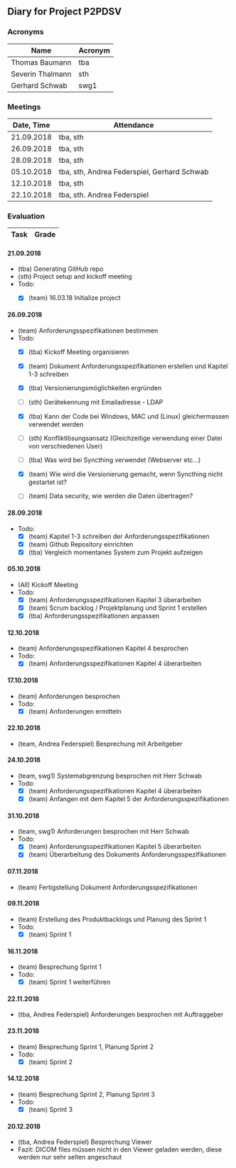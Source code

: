 ## Diary for Project P2PDSV
### Acronyms
Name | Acronym
-----|--------
Thomas Baumann | tba
Severin Thalmann | sth
Gerhard Schwab | swg1

### Meetings
Date, Time | Attendance 
-----------|------------
21.09.2018 | tba, sth 
26.09.2018 | tba, sth
28.09.2018 | tba, sth
05.10.2018 | tba, sth, Andrea Federspiel, Gerhard Schwab
12.10.2018 | tba, sth
22.10.2018 | tba, sth. Andrea Federspiel

### Evaluation
Task | Grade
---------|---------

#### 21.09.2018
- (tba) Generating GitHub repo
- (sth) Project setup and kickoff meeting
- Todo:
  - [x] (team) 16.03.18 Initialize project
  

#### 26.09.2018
- (team) Anforderungsspezifikationen bestimmen
- Todo:
  - [x] (tba) Kickoff Meeting organisieren
  - [x] (team) Dokument Anforderungsspezifikationen erstellen und Kapitel 1-3 schreiben
  - [x] (tba) Versionierungsmöglichkeiten ergründen
  - [ ] (sth) Gerätekennung mit Emailadresse - LDAP
  - [x] (tba) Kann der Code bei Windows, MAC und (Linux) gleichermassen verwendet werden
  - [ ] (sth) Konfliktlösungsansatz (Gleichzeitige verwendung einer Datei von verschiedenen User)
  - [ ] (tba) Was wird bei Syncthing verwendet (Webserver etc...)
  - [x] (team) Wie wird die Versionierung gemacht, wenn Syncthing nicht gestartet ist?
  - [ ] (team) Data security, wie werden die Daten übertragen?
  
  
#### 28.09.2018
- Todo:
  - [x] (team) Kapitel 1-3 schreiben der Anforderungsspezifikationen
  - [x] (team) Github Repository einrichten
  - [x] (tba) Vergleich momentanes System zum Projekt aufzeigen
  
#### 05.10.2018
- (All) Kickoff Meeting
- Todo:
  - [x] (team) Anforderungsspezifikationen Kapitel 3 überarbeiten
  - [x] (team) Scrum backlog / Projektplanung und Sprint 1 erstellen
  - [x] (tba) Anforderungsspezifikationen anpassen
  
#### 12.10.2018
- (team) Anforderungsspezifikationen Kapitel 4 besprochen
- Todo:
  - [x] (team) Anforderungsspezifikationen Kapitel 4 überarbeiten

#### 17.10.2018
- (team) Anforderungen besprochen
- Todo:
  - [x] (team) Anforderungen ermitteln

#### 22.10.2018
- (team, Andrea Federspiel) Besprechung mit Arbeitgeber

#### 24.10.2018
- (team, swg1) Systemabgrenzung besprochen mit Herr Schwab
- Todo:
  - [x] (team) Anforderungsspezifikationen Kapitel 4 überarbeiten
  - [x] (team) Anfangen mit dem Kapitel 5 der Anforderungsspezifikationen

#### 31.10.2018
- (team, swg1) Anforderungen besprochen mit Herr Schwab
- Todo:
  - [x] (team) Anforderungsspezifikationen Kapitel 5 überarbeiten
  - [x] (team) Überarbeitung des Dokuments Anforderungsspezifikationen

#### 07.11.2018
- (team) Fertigstellung Dokument Anforderungsspezifikationen

#### 09.11.2018
- (team) Erstellung des Produktbacklogs und Planung des Sprint 1
- Todo:
  - [x] (team) Sprint 1

#### 16.11.2018
- (team) Besprechung Sprint 1
- Todo:
  - [x] (team) Sprint 1 weiterführen

#### 22.11.2018
- (tba, Andrea Federspiel) Anforderungen besprochen mit Auftraggeber

#### 23.11.2018
- (team) Besprechung Sprint 1, Planung Sprint 2
- Todo:
  - [x] (team) Sprint 2

#### 14.12.2018
- (team) Besprechung Sprint 2, Planung Sprint 3
- Todo:
  - [x] (team) Sprint 3

#### 20.12.2018
- (tba, Andrea Federspiel) Besprechung Viewer
- Fazit: DICOM files müssen nicht in den Viewer geladen werden, diese werden nur sehr selten angeschaut


